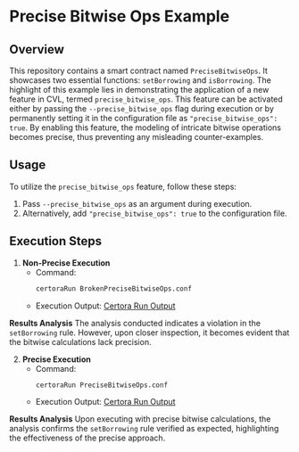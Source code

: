 # Precise Bitwise Ops Example

## Overview
This repository contains a smart contract named `PreciseBitwiseOps`. It showcases two essential functions: `setBorrowing` and `isBorrowing`. The highlight of this example lies in demonstrating the application of a new feature in CVL, termed `precise_bitwise_ops`. This feature can be activated either by passing the `--precise_bitwise_ops` flag during execution or by permanently setting it in the configuration file as `"precise_bitwise_ops": true`. By enabling this feature, the modeling of intricate bitwise operations becomes precise, thus preventing any misleading counter-examples.

## Usage

To utilize the `precise_bitwise_ops` feature, follow these steps:

1. Pass `--precise_bitwise_ops` as an argument during execution.
2. Alternatively, add `"precise_bitwise_ops": true` to the configuration file.

## Execution Steps

1. **Non-Precise Execution**
    - Command:
        ```bash
        certoraRun BrokenPreciseBitwiseOps.conf
        ```
    - Execution Output: [Certora Run Output](https://vaas-stg.certora.com/output/1512/328196fea5c948b980d91f0fe49667f6?anonymousKey=8bdc0c128fb64319a6b5942f09f418d7af10ccff)

**Results Analysis**
The analysis conducted indicates a violation in the `setBorrowing` rule. However, upon closer inspection, it becomes evident that the bitwise calculations lack precision.

2. **Precise Execution**
    - Command:
        ```bash
        certoraRun PreciseBitwiseOps.conf
        ```
    - Execution Output: [Certora Run Output](https://vaas-stg.certora.com/output/1512/a96ee5bb38e14eef85784dd9f89f03d4?anonymousKey=a4670ac866dcc11933fb27ee28f53055d0c3c58c)

**Results Analysis**
Upon executing with precise bitwise calculations, the analysis confirms the `setBorrowing` rule verified as expected, highlighting the effectiveness of the precise approach.